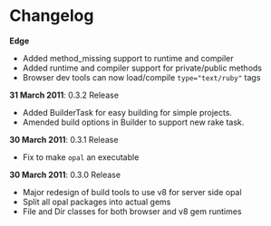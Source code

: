 Changelog
=========

**Edge**

* Added method\_missing support to runtime and compiler
* Added runtime and compiler support for private/public methods
* Browser dev tools can now load/compile `type="text/ruby"` tags

**31 March 2011**: 0.3.2 Release

* Added BuilderTask for easy building for simple projects.
* Amended build options in Builder to support new rake task.

**30 March 2011**: 0.3.1 Release

* Fix to make `opal` an executable

**30 March 2011**: 0.3.0 Release

* Major redesign of build tools to use v8 for server side opal
* Split all opal packages into actual gems
* File and Dir classes for both browser and v8 gem runtimes

